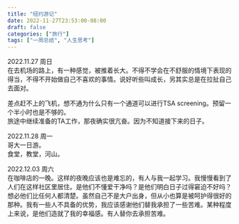 ```yaml
---
title: "纽约游记"
date: 2022-11-27T23:53:00-08:00
draft: false
categories: ["旅行"]
tags: ["一周总结", "人生思考"]
---
```


2022.11.27 周日  
在去机场的路上，有一种感觉，被推着长大。不得不学会在不舒服的情境下表现的得当，不得不开始做自己不喜欢的事情。说好听些叫成长，另其实总是在拉扯自己去面对。    

差点赶不上的飞机，想不通为什么只有一个通道可以进行TSA screening。预留一个半小时也是不够的。  
旅途中继续准备的TA工作，那夜确实很亢奋。因为不知道接下来的日子。    

2022.11.28 周一  
哥大一日游。    
食堂，教堂，河山。  

2022.12.03 周六  
在咖啡店的一晚。这样的夜晚应该也是难忘的，有人与我一起学习。我慢慢看到了人们在这样社区里居住。是他们不懂爱干净吗？是他们明白日子过得窘迫不好吗？想必他们比任何人都清楚。虽然自己不是大户出身，但从小也算是被呵护得很好的那种。我有一些人不具备的优势，我应该感谢他们替我承担了一些苦难。某种程度上来说，是他们造就了我的幸福感。有人替你去承担苦难。  

     